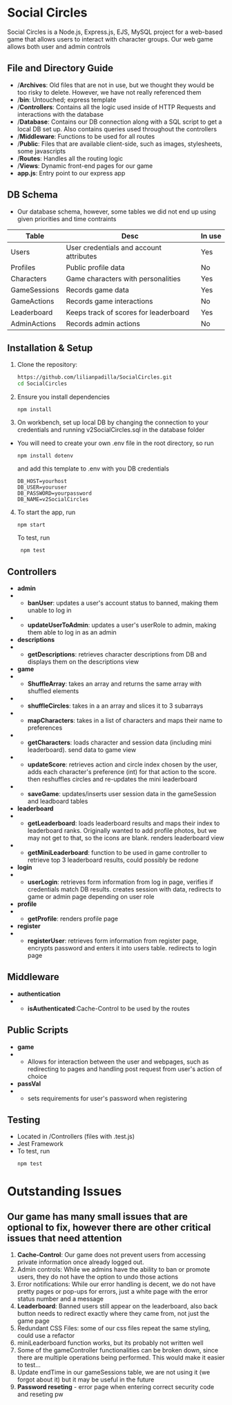 # Social Circles
Social Circles is a Node.js, Express.js, EJS, MySQL project for a web-based game that allows users to interact with character groups. Our web game allows both user and admin controls

## File and Directory Guide
- /**Archives**: Old files that are not in use, but we thought they would be too risky to delete. However, we have not really referenced them
- /**bin**: Untouched; express template
- /**Controllers**: Contains all the logic used inside of HTTP Requests and interactions with the database
- /**Database**: Contains our DB connection along with a SQL script to get a local DB set up. Also contains queries used throughout the controllers
- /**Middleware**: Functions to be used for all routes
- /**Public**: Files that are available client-side, such as images, stylesheets, some javascripts
- /**Routes**: Handles all the routing logic
- /**Views**: Dynamic front-end pages for our game 
- **app.js**: Entry point to our express app

## DB Schema
- Our database schema, however, some tables we did not end up using given priorities and time contraints

| Table | Desc | In use|
|----------|----------|----------|
| Users   | User credentials and account attributes  | Yes  |
| Profiles    | Public profile data  | No  |
| Characters   | Game characters with personalities   | Yes  |
| GameSessions   | Records game data | Yes  |
| GameActions  | Records game interactions  | No  |
| Leaderboard  | Keeps track of scores for leaderboard   | Yes  |
| AdminActions  | Records admin actions   | No  |



## Installation & Setup
1. Clone the repository:
   ```sh
   https://github.com/lilianpadilla/SocialCircles.git
   cd SocialCircles
   ```
2. Ensure you install dependencies
    ```
    npm install
    ```

3. On workbench, set up local DB by changing the connection to your credentials and running v2SocialCircles.sql in the database folder
 - You will need to create your own .env file in the root directory, so run
    ```
    npm install dotenv
    ```
    and add this template to .env with you DB credentials
    ```
    DB_HOST=yourhost
    DB_USER=youruser
    DB_PASSWORD=yourpassword
    DB_NAME=v2SocialCircles
    ```

4. To start the app, run
    ``` 
    npm start
     ```
     To test, run
    ```
     npm test
     ```

## Controllers
- **admin**
- - **banUser**: updates a user's account status to banned, making them unable to log in
- - **updateUserToAdmin**: updates a user's userRole to admin, making them able to log in as an admin
- **descriptions**
- - **getDescriptions**: retrieves character descriptions from DB and displays them on the descriptions view
- **game**
- - **ShuffleArray**: takes an array and returns the same array with shuffled elements
- - **shuffleCircles**: takes in a an array and slices it to 3 subarrays
- - **mapCharacters**: takes in a list of characters and maps their name to preferences
- - **getCharacters**: loads character and session data (including mini leaderboard). send data to game view
- - **updateScore**: retrieves action and circle index chosen by the user, adds each character's preference (int) for that action to the score. then reshuffles circles and re-updates the mini leaderboard
- - **saveGame**: updates/inserts user session data in the gameSession and leadboard tables
- **leaderboard**
- - **getLeaderboard**: loads leaderboard results and maps their index to leaderboard ranks. Originally wanted to add profile photos, but we may not get to that, so the icons are blank. renders leaderboard view
- - **getMiniLeaderboard**: function to be used in game controller to retrieve top 3 leaderboard results, could possibly be redone 
- **login**
- - **userLogin**: retrieves form information from log in page, verifies if credentials match DB results. creates session with data, redirects to game or admin page depending on user role
- **profile**
- - **getProfile**: renders profile page
- **register**
- - **registerUser**: retrieves form information from register page, encrypts password and enters it into users table. redirects to login page

## Middleware
- **authentication**
- - **isAuthenticated**:Cache-Control to be used by the routes
## Public Scripts
 - **game**
 - - Allows for interaction between the user and webpages, such as redirecting to pages and handling post request from user's action of choice
 - **passVal**
 - - sets requirements for user's password when registering

## Testing
- Located in /Controllers (files with .test.js)
- Jest Framework
- To test, run
    ```
    npm test
    ```
# Outstanding Issues
## Our game has many small issues that are optional to fix, however there are other critical issues that need attention
1. **Cache-Control**: Our game does not prevent users from accessing private information once already logged out.
2. Admin controls: While we admins have the ability to ban or promote users, they do not have the option to undo those actions
3. Error notifications: While our error handling is decent, we do not have pretty pages or pop-ups for errors, just a white page with the error status number and a message
4. **Leaderboard**: Banned users still appear on the leaderboard, also back button needs to redirect exactly where they came from, not just the game page
5. Redundant CSS Files: some of our css files repeat the same styling, could use a refactor
6. miniLeaderboard function works, but its probably not written well
7. Some of the gameController functionalities can be broken down, since there are multiple operations being performed. This would make it easier to test...
8. Update endTime in our gameSessions table, we are not using it (we forgot about it) but it may be useful in the future
9. **Password reseting** - error page when entering correct security code and reseting pw

